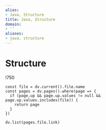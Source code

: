 ```yaml
---
alias:
- Java, Structure
title: Java, Structure
domain:
- ''
aliases:
- java, structure
---
```


# Structure

!750

```dataviewjs
const file = dv.current().file.name
const pages = dv.pages().where(page => {
  if (page.up && page.up.values != null && page.up.values.includes(file)) {
    return page
  }
})

dv.list(pages.file.link)
```
